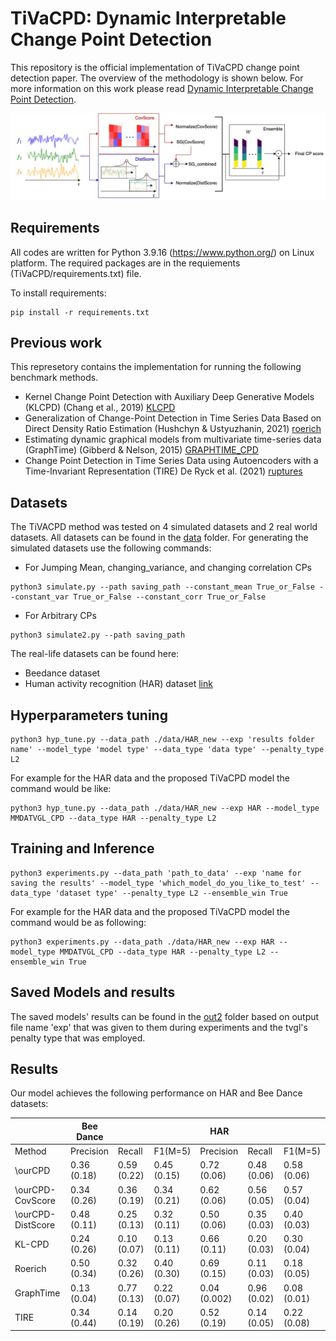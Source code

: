 # TiVaCPD: Dynamic Interpretable Change Point Detection
This repository is the official implementation of TiVaCPD change point detection paper. The overview of the methodology is shown below.
For more information on this work please read [Dynamic Interpretable Change Point Detection]().


![Network Overview](https://github.com/Tinbeh97/TiVaCPD/blob/main/Overview.jpg "network overview")
## Requirements
All codes are written for Python 3.9.16 (https://www.python.org/) on Linux platform. The required packages are in the requiements (TiVaCPD/requirements.txt) file.

To install requirements:

```setup
pip install -r requirements.txt
```
<!---
### Clone this repository
```
git clone git@github.com:
```
--->
## Previous work

This represetory contains the implementation for running the following benchmark methods.
- Kernel Change Point Detection with Auxiliary Deep Generative Models (KLCPD) (Chang et al., 2019) [KLCPD](https://arxiv.org/abs/1901.06077)
- Generalization of Change-Point Detection in Time Series Data Based on Direct Density Ratio Estimation (Hushchyn & Ustyuzhanin, 2021) [roerich](https://arxiv.org/abs/2001.06386)
- Estimating dynamic graphical models from multivariate time-series data (GraphTime) (Gibberd & Nelson, 2015) [GRAPHTIME_CPD](https://ceur-ws.org/Vol-1425/paper9.pdf)
- Change Point Detection in Time Series Data using Autoencoders with a Time-Invariant Representation (TIRE) De Ryck et al. (2021) [ruptures](https://arxiv.org/abs/2008.09524)

## Datasets 
The TiVACPD method was tested on 4 simulated datasets and 2 real world datasets. All datasets can be found in the [data](./TiVaCPD/data) folder.
For generating the simulated datasets use the following commands:
- For Jumping Mean, changing_variance, and changing correlation CPs
```
python3 simulate.py --path saving_path --constant_mean True_or_False --constant_var True_or_False --constant_corr True_or_False
```
- For Arbitrary CPs
```
python3 simulate2.py --path saving_path
```

The real-life datasets can be found here:
- Beedance dataset
- Human activity recognition (HAR) dataset [link](https://paperswithcode.com/dataset/har)
## Hyperparameters tuning 
```
python3 hyp_tune.py --data_path ./data/HAR_new --exp 'results folder name' --model_type 'model type' --data_type 'data type' --penalty_type L2
```

For example for the HAR data and the proposed TiVaCPD model the command would be like:
```
python3 hyp_tune.py --data_path ./data/HAR_new --exp HAR --model_type MMDATVGL_CPD --data_type HAR --penalty_type L2
```
## Training and Inference
```
python3 experiments.py --data_path 'path_to_data' --exp 'name for saving the results' --model_type 'which_model_do_you_like_to_test' --data_type 'dataset type' --penalty_type L2 --ensemble_win True
```

For example for the HAR data and the proposed TiVaCPD model the command would be as following:
```
python3 experiments.py --data_path ./data/HAR_new --exp HAR --model_type MMDATVGL_CPD --data_type HAR --penalty_type L2 --ensemble_win True
```
## Saved Models and results
The saved models' results can be found in the [out2](./TiVaCPD/out2) folder based on output file name 'exp' that was given to them during experiments and the tvgl's penalty type that was employed.

## Results
Our model achieves the following performance on HAR and Bee Dance datasets:

|                    | Bee Dance   |             |             | HAR          |             |             |
|------------------- |-------------|-------------|-------------|--------------|-------------|-------------|
| Method             | Precision   | Recall      | F1(M=5)     | Precision    | Recall      | F1(M=5)     |
| \ourCPD            | 0.36 (0.18) | 0.59 (0.22) | 0.45 (0.15) | 0.72 (0.06)  | 0.48 (0.06) | 0.58 (0.06) |
| \ourCPD-CovScore   | 0.34 (0.26) | 0.36 (0.19) | 0.34 (0.21) | 0.62 (0.06)  | 0.56 (0.05) | 0.57 (0.04) |
| \ourCPD-DistScore  | 0.48 (0.11) | 0.25 (0.13) | 0.32 (0.11) | 0.50 (0.06)  | 0.35 (0.03) | 0.40 (0.03) |
| KL-CPD             | 0.24 (0.26) | 0.10 (0.07) | 0.13 (0.11) | 0.66 (0.11)  | 0.20 (0.03) | 0.30 (0.04) |
| Roerich            | 0.50 (0.34) | 0.32 (0.26) | 0.40 (0.30) | 0.69 (0.15)  | 0.11 (0.03) | 0.18 (0.05) |
| GraphTime          | 0.13 (0.04) | 0.77 (0.13) | 0.22 (0.07) | 0.04 (0.002) | 0.96 (0.02) | 0.08 (0.01) |
| TIRE               | 0.34 (0.44) | 0.14 (0.19) | 0.20 (0.26) | 0.52 (0.19)  | 0.14 (0.05) | 0.22 (0.08) |

<!---
## Citation
If you find this repository useful, please consider citing the following papers: 
--->

